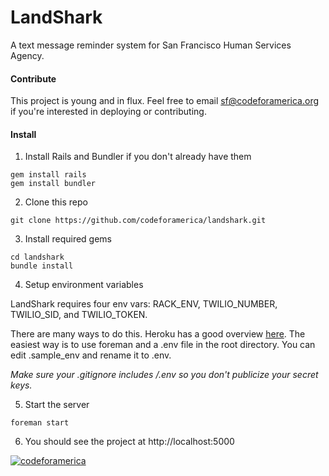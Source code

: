 # LandShark
A text message reminder system for San Francisco Human Services Agency.

#### Contribute
This project is young and in flux. Feel free to email sf@codeforamerica.org if you're interested in deploying or contributing.

#### Install
1) Install Rails and Bundler if you don't already have them
```
gem install rails
gem install bundler
```

2) Clone this repo
```
git clone https://github.com/codeforamerica/landshark.git
```

3) Install required gems
```
cd landshark
bundle install
```

4) Setup environment variables

LandShark requires four env vars: RACK_ENV, TWILIO_NUMBER, TWILIO_SID, and TWILIO_TOKEN.

There are many ways to do this. Heroku has a good overview <a href="https://devcenter.heroku.com/articles/config-vars">here</a>. The easiest way is to use foreman and a .env file in the root directory. You can edit .sample_env and rename it to .env.

*Make sure your .gitignore includes /.env so you don't publicize your secret keys.*

5) Start the server
```
foreman start
```

6) You should see the project at http://localhost:5000

<a href="#"><img src="https://a248.e.akamai.net/camo.github.com/e8ce7fcd025087eebe85499c7bf4b5ac57f12b1e/687474703a2f2f73746174732e636f6465666f72616d65726963612e6f72672f636f6465666f72616d65726963612f6366615f74656d706c6174652e706e67" alt="codeforamerica"/></a>